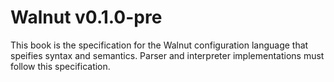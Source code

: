 # Walnut v0.1.0-pre

This book is the specification for the Walnut configuration language that
speifies syntax and semantics. Parser and interpreter implementations must
follow this specification.
